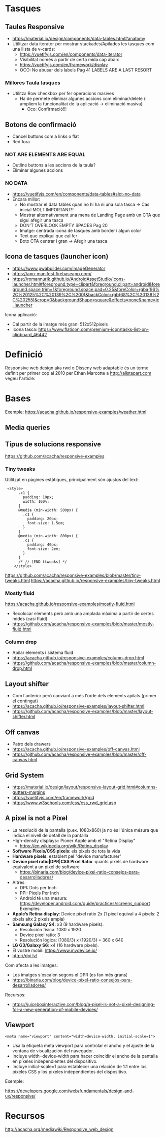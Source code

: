 # Tasques

## Taules Responsive

- https://material.io/design/components/data-tables.html#anatomy
- Utilitzar data iterator per mostrar stackades/Apilades les tasques com una llista de v-cards:
  - https://vuetifyjs.com/en/components/data-iterator
  - Visibilitat només a partir de certa mida cap abaix
  - https://vuetifyjs.com/en/framework/display 
  - OCO: No abusar dels labels Pag 41 LABELS ARE A LAST RESORT

### Millores Taula tasques

- Utilitza Row checkbox per fer operacions masives
  - Ha de permete eliminar algunes accions com eliminar/delete (i ampliem la funcionalitat de la aplicació -> eliminació masiva)
    - Oco: Confirmació!!!
## Botons de confirmació

- Cancel buttons com a links o flat
- Red fora

### NOT ARE ELEMENTS ARE EQUAL

- Outline buttons a les accions de la taula?
- Eliminar algunes accions

### NO DATA
- https://vuetifyjs.com/en/components/data-tables#slot-no-data
- Encara millor:
  - No mostrar el data tables quan no hi ha ni una sola tasca -> Cas inicial MOLT IMPORTANT!!
  - Mostrar alternativament una mena de Landing Page amb un CTA que sigui afegir una tasca 
  - DON'T OVERLOOK EMPTY SPACES Pag 20    
  - Imatge: centrada icona de tasques amb border i algun color
  - Text que expliqui que cal fer
  - Boto CTA centrar i gran -> Afegir una tasca
     

## Icona de tasques (launcher icon)

- https://www.pwabuilder.com/imageGenerator
- https://app-manifest.firebaseapp.com/
- https://romannurik.github.io/AndroidAssetStudio/icons-launcher.html#foreground.type=clipart&foreground.clipart=android&foreground.space.trim=1&foreground.space.pad=0.25&foreColor=rgba(96%2C%20125%2C%20139%2C%200)&backColor=rgb(68%2C%20138%2C%20255)&crop=0&backgroundShape=square&effects=none&name=ic_launcher

Icona aplicació:
- Cal partir de la imatge més gran: 512x512pixels
- Icona tasca: https://www.flaticon.com/premium-icon/tasks-list-on-clipboard_46442

# Definició

Responsive web design aka rwd o Disseny web adaptable és un terme definit per primer cop al 2010 per Ethan Marcotte a http://alistapart.com vegeu l'article:

# Bases

Exemple: https://acacha.github.io/responsive-examples/weather.html

## Media queries

## Tipus de solucions responsive

https://github.com/acacha/responsive-examples

### Tiny tweaks

Utilitzat en pàgines estàtiques, principalment són ajustos del text:

```
 <style>
      .c1 {
        padding: 10px;
        width: 100%;
      }
      @media (min-width: 500px) {
        .c1 {
          padding: 20px;
          font-size: 1.5em;
        }
      }
      @media (min-width: 800px) {
        .c1 {
          padding: 40px;
          font-size: 2em;
        }
      }
      /* // [END ttweaks] */
    </style>
```
https://github.com/acacha/responsive-examples/blob/master/tiny-tweaks.html
https://acacha.github.io/responsive-examples/tiny-tweaks.html

### Mostly fluid

https://acacha.github.io/responsive-examples/mostly-fluid.html

- Recolocar elements però amb una amplada màxima a partir de certes mides (casi fluid)
- https://github.com/acacha/responsive-examples/blob/master/mostly-fluid.html

### Column drop
- Apilar elements i sistema fluid
- https://acacha.github.io/responsive-examples/column-drop.html
- https://github.com/acacha/responsive-examples/blob/master/column-drop.html

## Layout shifter
- Com l'anterior però canviant a més l'orde dels elements apilats (primer el contingut)
- https://acacha.github.io/responsive-examples/layout-shifter.html
- https://github.com/acacha/responsive-examples/blob/master/layout-shifter.html

## Off canvas
- Patro dels drawers
- https://acacha.github.io/responsive-examples/off-canvas.html
- https://github.com/acacha/responsive-examples/blob/master/off-canvas.html

## Grid System

- https://material.io/design/layout/responsive-layout-grid.html#columns-gutters-margins
- https://vuetifyjs.com/en/framework/grid
- https://www.w3schools.com/css/css_rwd_grid.asp

## A pixel is not a Pixel

- La resolució de la pantalla (p.ex. 1080x860) ja no és l'única mésura que indica el nivell de detall de la pantalla
- High-density displays:: Pioner Apple amb el "Retina Display"
  - https://en.wikipedia.org/wiki/Retina_display
- **Software Pixels/CSS pixels**: els pixels de tota la vida 
- **Hardware pixels**: establert pel "device manufacturer"
- **Device pixel ratio|DPR|CSS Pixel Ratio**: quants pixels de hardware equivalent a un pixel de software
  - https://binaria.com/blog/device-pixel-ratio-consejos-para-desarrolladores/
- Altres:
  - DPI: Dots per Inch
  - PPI: Pixels Per Inch
  - Android té una mesura: https://developer.android.com/guide/practices/screens_support
Exemples:
- **Apple’s Retina display**: Device pixel ratio 2x (1 pixel equival a 4 pixels: 2 pixels altx 2 pixels ampla)
- **Samsung Galaxy S4**: x3 (9 hardware pixels).
  - Resolución física: 1080 x 1920
  - Device pixel ratio: 3
  - Resolución lógica: (1080/3) x (1920/3) = 360 x 640
- **LG G3/Galaxy S6**: x4 (16 hardware pixels).
- El vostre mobil: https://www.mydevice.io/
- http://dpi.lv/

Com afecta a les imatges:

- Les imatges s'escalen segons el DPR (es fan més grans)
- https://binaria.com/blog/device-pixel-ratio-consejos-para-desarrolladores/

Recursos:
- https://juiceboxinteractive.com/blog/a-pixel-is-not-a-pixel-designing-for-a-new-generation-of-mobile-devices/

## Viewport

```
<meta name="viewport" content="width=device-width, initial-scale=1">
```

- Usa la etiqueta meta viewport para controlar el ancho y el ajuste de la ventana de visualización del navegador.
- Incluye width=device-width para hacer coincidir el ancho de la pantalla en píxeles independientes del dispositivo.
- Incluye initial-scale=1 para establecer una relación de 1:1 entre los píxeles CSS y los píxeles independientes del dispositivo.


Exemple:

https://developers.google.com/web/fundamentals/design-and-ux/responsive/

# Recursos

http://acacha.org/mediawiki/Responsive_web_design
